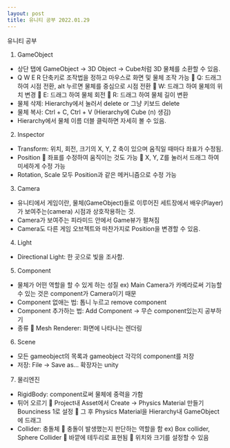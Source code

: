 ```yaml
---
layout: post
title: 유니티 공부 2022.01.29
---
```


유니티 공부
1.	GameObject
-	상단 탭에 GameObject -> 3D Object -> Cube처럼 3D 물체를 소환할 수 있음.
-	Q W E R 단축키로 조작법을 정하고 마우스로 화면 및 물체 조작 가능
	Q: 드래그 하여 시점 전환, alt 누르면 물체를 중심으로 시점 전환
	W: 드래그 하여 물체의 위치 변경
	E: 드래그 하여 물체 회전
	R: 드래그 하여 물체 길이 변환
-	물체 삭제: Hierarchy에서 눌러서 delete or 그냥 키보드 delete
-	물체 복사: Ctrl + C, Ctrl + V (Hierarchy에 Cube (n) 생김)
-	Hierarchy에서 물체 이름 더블 클릭하면 자세히 볼 수 있음.
2.	Inspector
-	Transform: 위치, 회전, 크기의 X, Y, Z 축이 있으며 움직일 때마다 좌표가 수정됨.
-	Position
	좌표를 수정하여 움직이는 것도 가능
	X, Y, Z를 눌러서 드래그 하여 미세하게 수정 가능
-	Rotation, Scale 모두 Position과 같은 메커니즘으로 수정 가능
3.	Camera
-	유니티에서 게임이란, 물체(GameObject)들로 이루어진 세트장에서 배우(Player)가 보여주는(camera) 시점과 상호작용하는 것.
-	Camera가 보여주는 피라미드 안에서 Game뷰가 펼쳐짐
-	Camera도 다른 게임 오브젝트와 마찬가지로 Position을 변경할 수 있음.
4.	Light
-	Directional Light: 한 곳으로 빛을 조사함.

5.	Component
-	물체가 어떤 역할을 할 수 있게 하는 성질
ex) Main Camera가 카메라로써 기능할 수 있는 것은 component가 Camera이기 때문
-	Component 없애는 법: 톱니 누르고 remove component
-	Component 추가하는 법: Add Component -> 무슨 component있는지 공부하기
-	종류
	Mesh Renderer: 화면에 나타나는 렌더링

6.	Scene
-	모든 gameobject의 목록과 gameobject 각각의 component를 저장
-	저장: File -> Save as… 확장자는 unity

7.	물리엔진
-	RigidBody: component로써 물체에 중력을 가함
-	튀어 오르기
	Project내 Asset에서 Create -> Physics Material 만들기 Bounciness 1로 설정
	그 후 Physics Material을 Hierarchy내 GameObject에 드래그
-	Collider: 충돌체
	충돌이 발생했는지 판단하는 역할을 함
ex) Box collider, Sphere Collider
	바깥에 테두리로 표현됨
	위치와 크기를 설정할 수 있음

